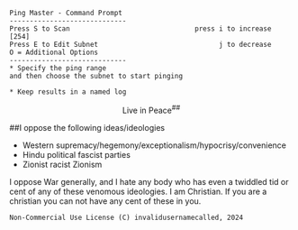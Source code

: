 
```
Ping Master - Command Prompt 
-----------------------------
Press S to Scan                               press i to increase [254]
Press E to Edit Subnet                              j to decrease
O = Additional Options
-----------------------------
* Specify the ping range
and then choose the subnet to start pinging

* Keep results in a named log
```
<p align=center>Live in Peace<sup>##</sup></p>

##I oppose the following ideas/ideologies
- Western supremacy/hegemony/exceptionalism/hypocrisy/convenience
- Hindu political fascist parties
- Zionist racist Zionism

I oppose War generally, and I hate any body who has even a twiddled tid or cent of any of these venomous ideologies. I am Christian. If you are a christian you can not have any cent of these in you.


`Non-Commercial Use License
(C) invalidusernamecalled, 2024`
